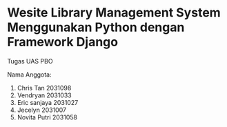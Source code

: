 # Wesite Library Management System Menggunakan Python dengan Framework Django
Tugas UAS PBO

Nama Anggota:
1. Chris Tan 2031098
2. Vendryan 2031033
3. Eric sanjaya 2031027
4. Jecelyn 2031007
5. Novita Putri 2031058
